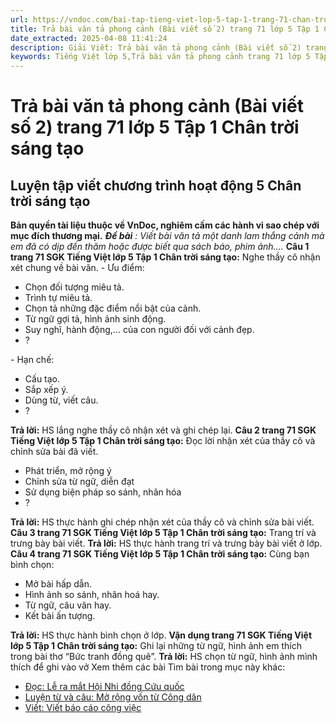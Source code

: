 ```yaml
---
url: https://vndoc.com/bai-tap-tieng-viet-lop-5-tap-1-trang-71-chan-troi-sang-tao-319468
title: Trả bài văn tả phong cảnh (Bài viết số 2) trang 71 lớp 5 Tập 1 Chân trời sáng tạo - VnDoc.com
date_extracted: 2025-04-08 11:41:24
description: Giải Viết: Trả bài văn tả phong cảnh (Bài viết số 2) trang 71 lớp 5 Tập 1 Chân trời sáng tạo gồm các phần hướng dẫn giải chi tiết, đầy đủ nhất chỉ có trên VnDoc. Mời các bạn tham khảo.
keywords: Tiếng Việt lớp 5,Trả bài văn tả phong cảnh trang 71 lớp 5 Tập 1 Chân trời sáng tạo,Bài tập Tiếng Việt lớp 5 Tập 1 trang 71 Chân trời sáng tạo,Trả bài văn tả phong cảnh lớp 5 Chân trời sáng tạo,Tiếng Việt lớp 5 trang 71 Tập 1 Chân trời sáng tạo,Trả bài văn tả phong cảnh lớp 5,Trả bài văn tả phong cảnh lớp 5 trang 71 Tiếng Việt lớp 5 Chân trời sáng tạo,Tiếng Việt lớp 5 Tập 1,sgk Tiếng Việt lớp 5
---
```


# Trả bài văn tả phong cảnh \(Bài viết số 2\) trang 71 lớp 5 Tập 1 Chân trời sáng tạo
## **Luyện tập viết chương trình hoạt động 5 Chân trời sáng tạo**
**Bản quyền tài liệu thuộc về VnDoc, nghiêm cấm các hành vi sao chép với mục đích thương mại.**
_**Đề bài** : Viết bài văn tả một danh lam thắng cảnh mà em đã có dịp đến thăm hoặc được biết qua sách báo, phim ảnh...._
**Câu 1 trang 71 SGK Tiếng Việt lớp 5 Tập 1 Chân trời sáng tạo:** Nghe thầy cô nhận xét chung về bài văn.
\- Ưu điểm:
  * Chọn đối tượng miêu tả.
  * Trình tự miêu tả.
  * Chọn tả những đặc điểm nổi bật của cảnh.
  * Từ ngữ gợi tả, hình ảnh sinh động.
  * Suy nghĩ, hành động,... của con người đối với cảnh đẹp.
  * ?

\- Hạn chế:
  * Cấu tạo.
  * Sắp xếp ý.
  * Dùng từ, viết câu.
  * ?

**Trả lời:**
HS lắng nghe thầy cô nhận xét và ghi chép lại.
**Câu 2 trang 71 SGK Tiếng Việt lớp 5 Tập 1 Chân trời sáng tạo:** Đọc lời nhận xét của thầy cô và chỉnh sửa bài đã viết.
  * Phát triển, mở rộng ý
  * Chỉnh sửa từ ngữ, diễn đạt
  * Sử dụng biện pháp so sánh, nhân hóa
  * ?

**Trả lời:**
HS thực hành ghi chép nhận xét của thầy cô và chỉnh sửa bài viết.
**Câu 3 trang 71 SGK Tiếng Việt lớp 5 Tập 1 Chân trời sáng tạo:** Trang trí và trưng bày bài viết.
**Trả lời:**
HS thực hành trang trí và trưng bày bài viết ở lớp.
**Câu 4 trang 71 SGK Tiếng Việt lớp 5 Tập 1 Chân trời sáng tạo:** Cùng bạn bình chọn:
  * Mở bài hấp dẫn.
  * Hình ảnh so sánh, nhân hoá hay.
  * Từ ngữ, câu văn hay.
  * Kết bài ấn tượng.

**Trả lời:**
HS thực hành bình chọn ở lớp.
**Vận dụng trang 71 SGK Tiếng Việt lớp 5 Tập 1 Chân trời sáng tạo:** Ghi lại những từ ngữ, hình ảnh em thích trong bài thơ “Bức tranh đồng quê”.
**Trả lời:**
HS chọn từ ngữ, hình ảnh mình thích để ghi vào vở
Xem thêm các bài Tìm bài trong mục này khác:
  * [Đọc: Lễ ra mắt Hội Nhi đồng Cứu quốc](</bai-tap-tieng-viet-lop-5-tap-1-trang-72-chan-troi-sang-tao-319475>)
  * [Luyện từ và câu: Mở rộng vốn từ Công dân](</luyen-tu-va-cau-lop-5-mo-rong-von-tu-cong-dan-140405>)
  * [Viết: Viết báo cáo công việc](</bai-tap-tieng-viet-lop-5-tap-1-trang-74-chan-troi-sang-tao-319476>)

